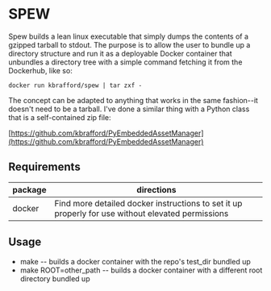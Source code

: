 # SPEW

Spew builds a lean linux executable that simply dumps the contents of a gzipped tarball to stdout. The purpose is to allow the user to bundle up a directory structure and run it as a deployable Docker container that unbundles a directory tree with a simple command fetching it from the Dockerhub, like so:

    docker run kbrafford/spew | tar zxf -
The concept can be adapted to anything that works in the same fashion--it doesn't need to be a tarball. I've done a similar thing with a Python class that is a self-contained zip file:

[https://github.com/kbrafford/PyEmbeddedAssetManager](https://github.com/kbrafford/PyEmbeddedAssetManager)

## Requirements
|package | directions  |
|--|--|
|docker|Find more detailed docker instructions to set it up properly for use without elevated permissions

## Usage
 * make -- builds a docker container with the repo's test_dir bundled up
 * make ROOT=other_path -- builds a docker container with a different root directory bundled up

